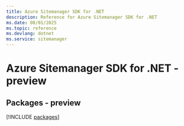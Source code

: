 ```yaml
---
title: Azure Sitemanager SDK for .NET
description: Reference for Azure Sitemanager SDK for .NET
ms.date: 08/01/2025
ms.topic: reference
ms.devlang: dotnet
ms.service: sitemanager
---
```

# Azure Sitemanager SDK for .NET - preview
## Packages - preview
[!INCLUDE [packages](sitemanager-index.md)]